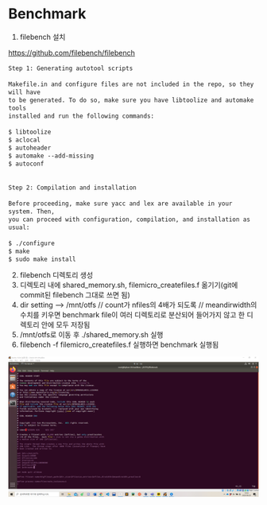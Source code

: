 # Benchmark

1. filebench 설치

https://github.com/filebench/filebench

```
Step 1: Generating autotool scripts

Makefile.in and configure files are not included in the repo, so they will have
to be generated. To do so, make sure you have libtoolize and automake tools
installed and run the following commands:

$ libtoolize
$ aclocal
$ autoheader
$ automake --add-missing
$ autoconf


Step 2: Compilation and installation

Before proceeding, make sure yacc and lex are available in your system. Then,
you can proceed with configuration, compilation, and installation as usual:

$ ./configure
$ make
$ sudo make install
```

2. filebench 디렉토리 생성
3. 디렉토리 내에 shared_memory.sh, filemicro_createfiles.f 옮기기(git에 commit된 filebench 그대로 쓰면 됨)
4. dir setting --> /mnt/otfs // count가 nfiles의 4배가 되도록 // meandirwidth의 수치를 키우면 benchmark file이 여러 디렉토리로 분산되어 들어가지 않고 한 디렉토리 안에 모두 저장됨
5. /mnt/otfs로 이동 후 ./shared_memory.sh 실행
6. filebench -f filemicro_createfiles.f 실행하면 benchmark 실행됨

![benchmark](./img/benchmark.png)

